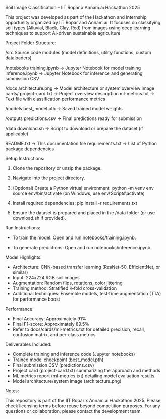 Soil Image Classification – IIT Ropar x Annam.ai Hackathon 2025

This project was developed as part of the Hackathon and Internship opportunity organized by IIT Ropar and Annam.ai. 
It focuses on classifying soil types (Alluvial, Black, Clay, Red) from images using deep learning techniques to support AI-driven sustainable agriculture.

Project Folder Structure:

/src
    Source code modules (model definitions, utility functions, custom dataloaders)

/notebooks
    training.ipynb        → Jupyter Notebook for model training
    inference.ipynb       → Jupyter Notebook for inference and generating submission CSV

/docs
    architecture.png      → Model architecture or system overview image
    cards/
        project-card.txt      → Project overview description
        ml-metrics.txt        → Text file with classification performance metrics

/models
    best_model.pth        → Saved trained model weights

/outputs
    predictions.csv       → Final predictions ready for submission

/data
    download.sh           → Script to download or prepare the dataset (if applicable)

README.txt               → This documentation file
requirements.txt         → List of Python package dependencies

Setup Instructions:

1. Clone the repository or unzip the package.

2. Navigate into the project directory.

3. (Optional) Create a Python virtual environment:
    python -m venv env
    source env/bin/activate       (on Windows, use env\Scripts\activate)

4. Install required dependencies:
    pip install -r requirements.txt

5. Ensure the dataset is prepared and placed in the /data folder (or use download.sh if provided).

Run Instructions:

- To train the model:
    Open and run notebooks/training.ipynb.

- To generate predictions:
    Open and run notebooks/inference.ipynb.

Model Highlights:

- Architecture: CNN-based transfer learning (ResNet-50, EfficientNet, or similar)
- Input: 224x224 RGB soil images
- Augmentation: Random flips, rotations, color jittering
- Training method: Stratified K-fold cross-validation
- Additional techniques: Ensemble models, test-time augmentation (TTA) for performance boost

Performance:

- Final Accuracy: Approximately 91%
- Final F1-score: Approximately 89.5%
- Refer to docs/cards/ml-metrics.txt for detailed precision, recall, confusion matrix, and per-class metrics.

Deliverables Included:

- Complete training and inference code (Jupyter notebooks)
- Trained model checkpoint (best_model.pth)
- Final submission CSV (predictions.csv)
- Project card (project-card.txt) summarizing the approach and methods
- ML metrics report (ml-metrics.txt) detailing model evaluation results
- Model architecture/system image (architecture.png)

Notes:

This repository is part of the IIT Ropar x Annam.ai Hackathon 2025. Please check licensing terms before reuse beyond competition purposes.
For any questions or collaboration, please contact the development team.

